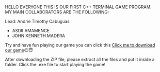 HELLO EVERYONE THIS IS OUR FIRST C++ TERMINAL GAME PROGRAM. MY MAIN COLLABORATORS ARE THE FOLLOWING:

Lead: Andrie Timothy Cabuguas

- ASDII AMAMENCE
- JOHN KENNETH MADERA

Try and have fun playing our game you can click this [Click me to download our game](https://ctueduph-my.sharepoint.com/personal/andrietimothy_cabuguas_ctu_edu_ph/_layouts/15/download.aspx?SourceUrl=%2Fpersonal%2Fandrietimothy%5Fcabuguas%5Fctu%5Fedu%5Fph%2FDocuments%2FSNL%20AND%20TTT%20GAME%2Ezip)😉😇

After downloading the ZIP file, please extract all the files and put it inside a folder. Click the .exe file to start playing the game!
